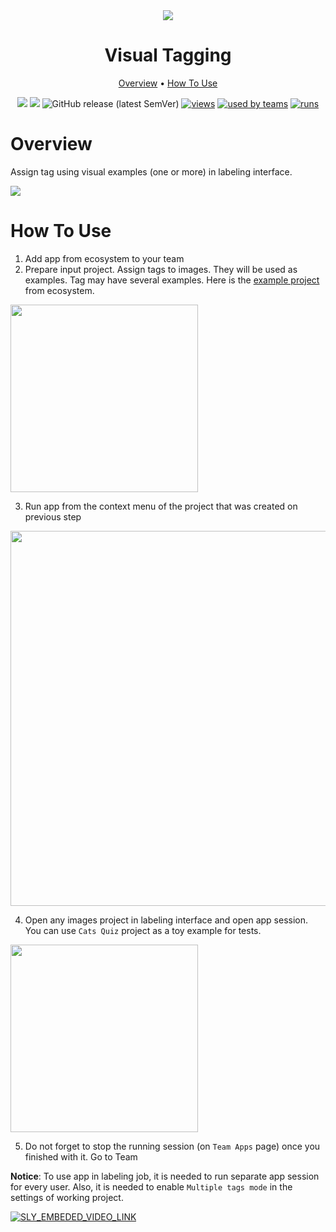<div align="center" markdown>
<img src="https://i.imgur.com/LwvrJKf.png"/>

# Visual Tagging

<p align="center">
  <a href="#Overview">Overview</a> •
  <a href="#How-To-Use">How To Use</a>
</p>


[![](https://img.shields.io/badge/supervisely-ecosystem-brightgreen)](https://ecosystem.supervise.ly/apps/create-foreground-mask)
[![](https://img.shields.io/badge/slack-chat-green.svg?logo=slack)](https://supervise.ly/slack)
![GitHub release (latest SemVer)](https://img.shields.io/github/v/release/supervisely-ecosystem/visual-tagging)
[![views](https://app.supervise.ly/public/api/v3/ecosystem.counters?repo=supervisely-ecosystem/visual-tagging&counter=views&label=views)](https://supervise.ly)
[![used by teams](https://app.supervise.ly/public/api/v3/ecosystem.counters?repo=supervisely-ecosystem/visual-tagging&counter=downloads&label=used%20by%20teams)](https://supervise.ly)
[![runs](https://app.supervise.ly/public/api/v3/ecosystem.counters?repo=supervisely-ecosystem/visual-tagging&counter=runs&label=runs)](https://supervise.ly)

</div>

# Overview

Assign tag using visual examples (one or more) in labeling interface.

<img src="https://i.imgur.com/nQXwXAM.png"/>


# How To Use

1. Add app from ecosystem to your team
2. Prepare input project. Assign tags to images. They will be used as examples. Tag may have several examples. Here is the [example project](https://ecosystem.supervise.ly/projects/top-10-cat-breeds) from ecosystem.
   
<img  data-key="sly-module-link" data-module-slug="supervisely-ecosystem/top-10-cat-breeds" src="https://i.imgur.com/atFsWGd.png" width="300"/>

3. Run app from the context menu of the project that was created on previous step

<img src="https://i.imgur.com/jfB9DzT.png" width="600"/>

4. Open any images project in labeling interface and open app session. You can use `Cats Quiz` project as a toy example for tests.

<img  data-key="sly-module-link" data-module-slug="supervisely-ecosystem/cats-quiz" src="https://i.imgur.com/tt02wog.png" width="300"/>

5. Do not forget to stop the running session (on `Team Apps` page) once you finished with it. Go to Team 

**Notice**: To use app in labeling job, it is needed to run separate app session for every user. Also, it is needed to enable `Multiple tags mode` in the settings of working project.

<a data-key="sly-embeded-video-link" href="https://youtu.be/NJhNgIn1Wso" data-video-code="NJhNgIn1Wso">
    <img src="https://i.imgur.com/MW5CWLM.png" alt="SLY_EMBEDED_VIDEO_LINK"  style="max-width:50%;">
</a>
